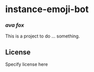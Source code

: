 # instance-emoji-bot
### _ava fox_

This is a project to do ... something.

## License

Specify license here

